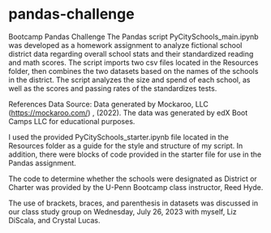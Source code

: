 # pandas-challenge
Bootcamp Pandas Challenge 
The Pandas script PyCitySchools_main.ipynb was developed as a homework assignment to analyze fictional school district data regarding overall school stats and their standardized reading and math scores. The script imports two csv files located in the Resources folder, then combines the two datasets based on the names of the schools in the district. The script analyzes the size and spend of each school, as well as the scores and passing rates of the standardizes tests. 


References 
Data Source: Data generated by Mockaroo, LLC (https://mockaroo.com/) , (2022). The data was generated by edX Boot Camps LLC for educational purposes.

I used the provided PyCitySchools_starter.ipynb file located in the Resources folder as a guide for the style and structure of my script. In addition, there were blocks of code provided in the starter file for use in the Pandas assignment.

The code to determine whether the schools were designated as District or Charter was provided by the U-Penn Bootcamp class instructor, Reed Hyde.

The use of brackets, braces, and parenthesis in datasets was discussed in our class study group on Wednesday, July 26, 2023 with myself, Liz DiScala, and Crystal Lucas.
